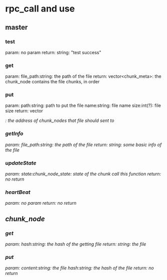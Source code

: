 # rpc_call and use

## master

### test
param:
    no param
return:
    string: "test success"

### get
param:
    file_path:string: the path of the file
return:
    vector<chunk_meta>: the chunk_node contains the file chunks, in order
    
### put
param:
    path:string: path to put the file
    name:string: file name
    size:int(?): file size
return:
    vector<address>: the address of chunk_nodes that file should sent to

### getInfo
param:
    file_path:string: the path of the file
return:
    string: some basic info of the file

### updateState
param:
    state:chunk_node_state: state of the chunk call this function
return:
    no return

### heartBeat
param:
    no param
return:
    no return


## chunk_node

### get
param:
    hash:string: the hash of the getting file
return:
    string: the file

### put
param:
    content:string: the file
    hash:string: the hash of the file
return:
    no return

